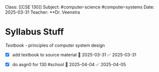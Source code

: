 Class: [[CSE 130]]
Subject: #computer-science #computer-systems 
Date: 2025-03-31
Teacher: **Dr. Veenstra

# Syllabus Stuff

*Textbook* - principles of computer system design
- [x] add textbook to source material 📅 2025-03-31 ✅ 2025-03-31

- [x] do asgn0 for 130 #school 📅 2025-04-04 ✅ 2025-04-05
